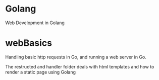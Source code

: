 # Golang
Web Development in Golang

# webBasics

Handling basic http requests in Go, and running a web server in Go.

The restructed and handler folder deals with html templates and how to render a static page using Golang